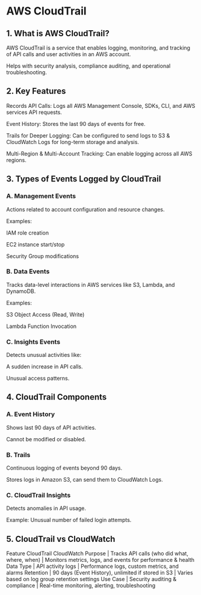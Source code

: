 
# AWS CloudTrail 
## 1. What is AWS CloudTrail?
AWS CloudTrail is a service that enables logging, monitoring, and tracking of API calls and user activities in an AWS account.

Helps with security analysis, compliance auditing, and operational troubleshooting.

## 2. Key Features
Records API Calls: Logs all AWS Management Console, SDKs, CLI, and AWS services API requests.

Event History: Stores the last 90 days of events for free.

Trails for Deeper Logging: Can be configured to send logs to S3 & CloudWatch Logs for long-term storage and analysis.

Multi-Region & Multi-Account Tracking: Can enable logging across all AWS regions.


## 3. Types of Events Logged by CloudTrail

### A. Management Events
Actions related to account configuration and resource changes.

Examples:

IAM role creation

EC2 instance start/stop

Security Group modifications

### B. Data Events
Tracks data-level interactions in AWS services like S3, Lambda, and DynamoDB.

Examples:

S3 Object Access (Read, Write)

Lambda Function Invocation

### C. Insights Events
Detects unusual activities like:

A sudden increase in API calls.

Unusual access patterns.

## 4. CloudTrail Components
### A. Event History
Shows last 90 days of API activities.

Cannot be modified or disabled.

### B. Trails
Continuous logging of events beyond 90 days.

Stores logs in Amazon S3, can send them to CloudWatch Logs.


### C. CloudTrail Insights
Detects anomalies in API usage.

Example: Unusual number of failed login attempts.

## 5. CloudTrail vs CloudWatch
Feature	              CloudTrail	                                                      CloudWatch
Purpose	  |  Tracks API calls (who did what, where, when)	   |  Monitors metrics, logs, and events for performance & health
Data Type |     API activity logs	                           |  Performance logs, custom metrics, and alarms
Retention | 90 days (Event History), unlimited if stored in S3 |  Varies based on log group retention settings
Use Case  |    Security auditing & compliance	               |  Real-time monitoring, alerting, troubleshooting
